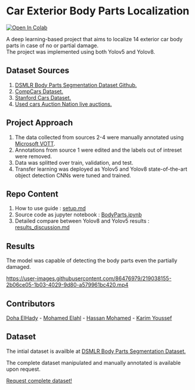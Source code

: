 # Car Exterior Body Parts Localization
<a href="https://colab.research.google.com/drive/1J_-m4f9Daur02IENObVmD1rCqaJNuMlb"><img src="https://colab.research.google.com/assets/colab-badge.svg" alt="Open In Colab"></a>

A deep learning-based project that aims to localize 14 exterior car body parts in case of no or partial damage.<br>
The project was implemented using both Yolov5 and Yolov8.


## Dataset Sources

1.   [DSMLR Body Parts Segmentation Dataset Github.](https://github.com/dsmlr/Car-Parts-Segmentation)
2.   [CompCars Dataset.](http://mmlab.ie.cuhk.edu.hk/datasets/comp_cars/)
3.   [Stanford Cars Dataset.](https://ai.stanford.edu/~jkrause/cars/car_dataset.html)
4.   [Used cars Auction Nation live auctions.](https://www.auctionnation.co.za/)

## Project Approach
1.   The data collected from sources 2-4 were manually annotated using [Microsoft VOTT](https://github.com/microsoft/VoTT).
2.   Annotations from source 1 were edited and the labels out of intreset were removed.
3.   Data was splitted over train, validation, and test.
4.   Transfer learning was deployed as Yolov5 and Yolov8 state-of-the-art object detection CNNs were tuned and trained.

## Repo Content 
1.   How to use guide :  [setup.md](https://github.com/DohaElHady/Exterior-Car-Body-Parts-Localization/blob/main/setup.md)
2.   Source code as jupyter notebook : [BodyParts.ipynb](https://github.com/DohaElHady/Exterior-Car-Body-Parts-Localization/blob/main/BodyParts.ipynb)
3.   Detailed compare between Yolov8 and Yolov5 results : [results_discussion.md](https://github.com/DohaElHady/Exterior-Car-Body-Parts-Localization/blob/main/results_discussion.md)


## Results
The model was capable of detecting the body parts even the partially damaged.

https://user-images.githubusercontent.com/86476979/219038155-2b06ce05-1b03-4029-9d80-a579961bc420.mp4



## Contributors
[Doha ElHady](https://github.com/DohaElHady) - [Mohamed Elahl](https://github.com/MohamedElahl) - [Hassan Mohamed](https://github.com/Hsnmhmd) - [Karim Youssef](https://github.com/KarimYoussef98)

## Dataset
The intial dataset is availble at [DSMLR Body Parts Segmentation Dataset.](https://github.com/dsmlr/Car-Parts-Segmentation)

The complete dataset manipulated and manually annotated is available upon request.

[Request complete dataset!](mailto:dohaelhady14@gmail.com,zezo.elahl@gmail.com,hassan.mohamed21997@gmail.com,karimbadreldin98@gmail.com?subject=Request%20Body%20Parts%20Dataset) 
